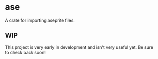 # ase
A crate for importing aseprite files.

## WIP
This project is very early in development and isn't very useful yet. Be sure to check back soon!
